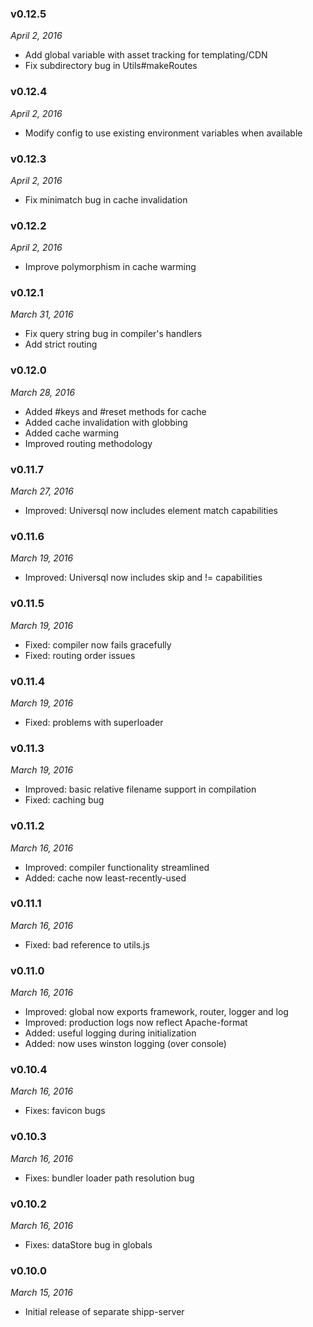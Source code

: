 ### v0.12.5
*April 2, 2016*
* Add global variable with asset tracking for templating/CDN
* Fix subdirectory bug in Utils#makeRoutes

### v0.12.4
*April 2, 2016*
* Modify config to use existing environment variables when available

### v0.12.3
*April 2, 2016*
* Fix minimatch bug in cache invalidation

### v0.12.2
*April 2, 2016*
* Improve polymorphism in cache warming

### v0.12.1
*March 31, 2016*
* Fix query string bug in compiler's handlers
* Add strict routing

### v0.12.0
*March 28, 2016*
* Added #keys and #reset methods for cache
* Added cache invalidation with globbing
* Added cache warming
* Improved routing methodology

### v0.11.7
*March 27, 2016*
* Improved: Universql now includes element match capabilities

### v0.11.6
*March 19, 2016*
* Improved: Universql now includes skip and != capabilities

### v0.11.5
*March 19, 2016*
* Fixed: compiler now fails gracefully
* Fixed: routing order issues

### v0.11.4
*March 19, 2016*
* Fixed: problems with superloader

### v0.11.3
*March 19, 2016*
* Improved: basic relative filename support in compilation
* Fixed: caching bug

### v0.11.2
*March 16, 2016*
* Improved: compiler functionality streamlined
* Added: cache now least-recently-used

### v0.11.1
*March 16, 2016*
* Fixed: bad reference to utils.js

### v0.11.0
*March 16, 2016*
* Improved: global now exports framework, router, logger and log
* Improved: production logs now reflect Apache-format
* Added: useful logging during initialization
* Added: now uses winston logging (over console)

### v0.10.4
*March 16, 2016*
* Fixes: favicon bugs

### v0.10.3
*March 16, 2016*
* Fixes: bundler loader path resolution bug

### v0.10.2
*March 16, 2016*
* Fixes: dataStore bug in globals

### v0.10.0
*March 15, 2016*
* Initial release of separate shipp-server